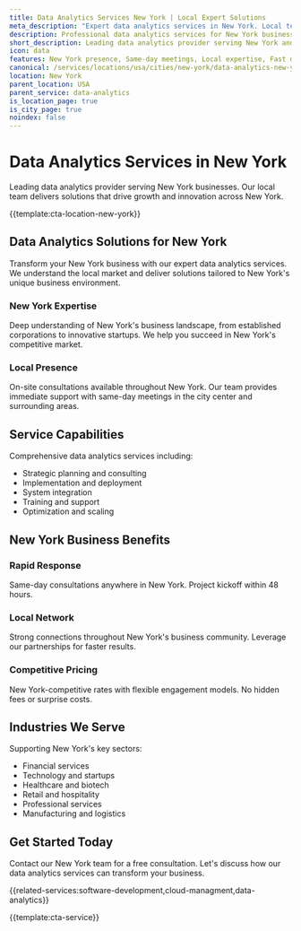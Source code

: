 ```yaml
---
title: Data Analytics Services New York | Local Expert Solutions
meta_description: "Expert data analytics services in New York. Local team, same-day consultations, proven results. Transform your business today."
description: Professional data analytics services for New York businesses
short_description: Leading data analytics provider serving New York and New York.
icon: data
features: New York presence, Same-day meetings, Local expertise, Fast deployment, Competitive rates, Proven track record
canonical: /services/locations/usa/cities/new-york/data-analytics-new-york.html
location: New York
parent_location: USA
parent_service: data-analytics
is_location_page: true
is_city_page: true
noindex: false
---
```


# Data Analytics Services in New York

Leading data analytics provider serving New York businesses. Our local team delivers solutions that drive growth and innovation across New York.

{{template:cta-location-new-york}}

## Data Analytics Solutions for New York

Transform your New York business with our expert data analytics services. We understand the local market and deliver solutions tailored to New York's unique business environment.

### New York Expertise

Deep understanding of New York's business landscape, from established corporations to innovative startups. We help you succeed in New York's competitive market.

### Local Presence

On-site consultations available throughout New York. Our team provides immediate support with same-day meetings in the city center and surrounding areas.

## Service Capabilities

Comprehensive data analytics services including:
- Strategic planning and consulting
- Implementation and deployment
- System integration
- Training and support
- Optimization and scaling

## New York Business Benefits

### Rapid Response
Same-day consultations anywhere in New York. Project kickoff within 48 hours.

### Local Network
Strong connections throughout New York's business community. Leverage our partnerships for faster results.

### Competitive Pricing
New York-competitive rates with flexible engagement models. No hidden fees or surprise costs.

## Industries We Serve

Supporting New York's key sectors:
- Financial services
- Technology and startups
- Healthcare and biotech
- Retail and hospitality
- Professional services
- Manufacturing and logistics

## Get Started Today

Contact our New York team for a free consultation. Let's discuss how our data analytics services can transform your business.

{{related-services:software-development,cloud-managment,data-analytics}}

{{template:cta-service}}
